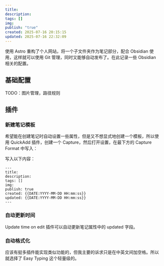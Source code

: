 ```yaml
---
title: 
description: 
tags: []
img: 
publish: "true"
created: 2025-07-16 20:15:15
updated: 2025-07-16 22:32:09
---
```


使用 Astro 重构了个人网站，将一个子文件夹作为笔记部分，配合 Obsidian 使用，这样就可以使用 Git 管理，同时又能够自动发布了。在此记录一些 Obsidian 相关的配置。

## 基础配置

TODO：图片管理，路径规则

## 插件

### 新建笔记模板

希望能在创建笔记时自动设置一些属性，但是又不想显式地创建一个模板，所以使用 QuickAdd 插件，创建一个 Capture，然后打开设置，在最下方的 Capture Format 中写入：

写入以下内容：
```
---
title: 
description: 
tags: []
img: 
publish: true
created: {{DATE:YYYY-MM-DD HH:mm:ss}}
updated: {{DATE:YYYY-MM-DD HH:mm:ss}}
---

```

### 自动更新时间

Update time on edit 插件可以自动更新笔记属性中的 updated 字段。

### 自动格式化

应该有挺多插件能实现类似功能的，但我主要的诉求只是在中英文间加空格。所以就选择了 Easy Typing 这个轻量级的。
